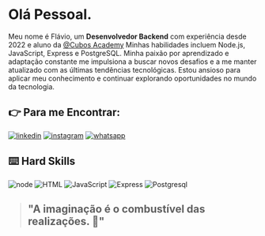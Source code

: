 
# Olá Pessoal.

Meu nome é Flávio, um **Desenvolvedor Backend** com experiência desde 2022 e aluno da [@Cubos Academy](https://aulas.cubos.academy/) Minhas habilidades incluem Node.js, JavaScript, Express e PostgreSQL. Minha paixão por aprendizado e adaptação constante me impulsiona a buscar novos desafios e a me manter atualizado com as últimas tendências tecnológicas. Estou ansioso para aplicar meu conhecimento e continuar explorando oportunidades no mundo da tecnologia.


## 👉 Para me Encontrar:
[![linkedin](https://img.shields.io/badge/LinkedIn-0077B5?style=for-the-badge&logo=linkedin&logoColor=white)](https://www.linkedin.com/in/flaviodevback/)
[![instagram](https://img.shields.io/badge/Instagram-E4405F?style=for-the-badge&logo=instagram&logoColor=white)](https://www.instagram.com/flavioiav/)
[![whatsapp](https://img.shields.io/badge/WhatsApp-25D366?style=for-the-badge&logo=whatsapp&logoColor=white)](https://wa.me/5544999643390)





## ⌨️ Hard Skills

![node](https://img.shields.io/badge/Node%20js-339933?style=for-the-badge&logo=nodedotjs&logoColor=white)
![HTML](https://img.shields.io/badge/HTML5-E34F26?style=for-the-badge&logo=html5&logoColor=white)
![JavaScript](https://img.shields.io/badge/JavaScript-323330?style=for-the-badge&logo=javascript&logoColor=F7DF1E)
![Express](https://img.shields.io/badge/Express%20js-000000?style=for-the-badge&logo=express&logoColor=white)
![Postgresql](https://img.shields.io/badge/PostgreSQL-316192?style=for-the-badge&logo=postgresql&logoColor=white)

 > ##         "A imaginação é o combustível das realizações. :pray:"
